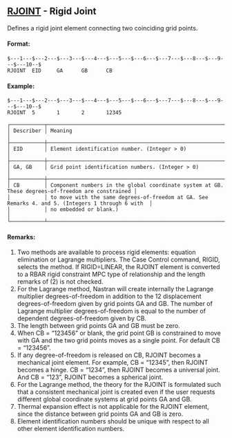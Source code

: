 ## [RJOINT](https://nexus.hexagon.com/documentationcenter/bundle/MSC_Nastran_2022.4/page/Nastran_Combined_Book/qrg/bulkqrs/TOC.RJOINT.xhtml) - Rigid Joint

Defines a rigid joint element connecting two coinciding grid points.

#### Format:

```nastran
$---1---$---2---$---3---$---4---$---5---$---6---$---7---$---8---$---9---$---10--$
RJOINT  EID     GA      GB      CB                                              
```

#### Example:

```nastran
$---1---$---2---$---3---$---4---$---5---$---6---$---7---$---8---$---9---$---10--$
RJOINT  5       1       2       12345                                           
```

```text
┌───────────┬───────────────────────────────────────────────────────────────────────────────────────────────────┐
│ Describer │ Meaning                                                                                           │
├───────────┼───────────────────────────────────────────────────────────────────────────────────────────────────┤
│ EID       │ Element identification number. (Integer > 0)                                                      │
├───────────┼───────────────────────────────────────────────────────────────────────────────────────────────────┤
│ GA, GB    │ Grid point identification numbers. (Integer > 0)                                                  │
├───────────┼───────────────────────────────────────────────────────────────────────────────────────────────────┤
│ CB        │ Component numbers in the global coordinate system at GB. These degrees-of-freedom are constrained │
│           │ to move with the same degrees-of-freedom at GA. See Remarks 4. and 5. (Integers 1 through 6 with  │
│           │ no embedded or blank.)                                                                            │
└───────────┴───────────────────────────────────────────────────────────────────────────────────────────────────┘
```

#### Remarks:

1. Two methods are available to process rigid elements: equation elimination or Lagrange multipliers. The Case Control command, RIGID, selects the method. If RIGID=LINEAR, the RJOINT element is converted to a RBAR rigid constraint MPC type of relationship and the length remarks of (2) is not checked.
2. For the Lagrange method, Nastran will create internally the Lagrange multiplier degrees-of-freedom in addition to the 12 displacement degrees-of-freedom given by grid points GA and GB. The number of Lagrange multiplier degrees-of-freedom is equal to the number of dependent degrees-of-freedom given by CB.
3. The length between grid points GA and GB must be zero.
4. When CB = “123456” or blank, the grid point GB is constrained to move with GA and the two grid points moves as a single point. For default CB = “123456”.
5. If any degree-of-freedom is released on CB, RJOINT becomes a mechanical joint element. For example, CB = “12345”, then RJOINT becomes a hinge. CB = “1234”, then RJOINT becomes a universal joint. And CB = “123”, RJOINT becomes a spherical joint.
6. For the Lagrange method, the theory for the RJOINT is formulated such that a consistent mechanical joint is created even if the user requests different global coordinate systems at grid points GA and GB.
7. Thermal expansion effect is not applicable for the RJOINT element, since the distance between grid points GA and GB is zero.
8. Element identification numbers should be unique with respect to all other element identification numbers.
